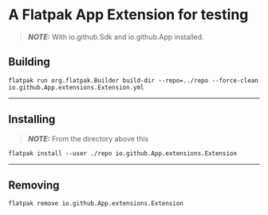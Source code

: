 # A Flatpak App Extension for testing
> **_NOTE:_**  With io.github.Sdk and io.github.App installed.
## Building
```console
flatpak run org.flatpak.Builder build-dir --repo=../repo --force-clean io.github.App.extensions.Extension.yml
```
---
## Installing
> **_NOTE:_**  From the directory above this
```console
flatpak install --user ./repo io.github.App.extensions.Extension
```
---
## Removing
```console
flatpak remove io.github.App.extensions.Extension
```
